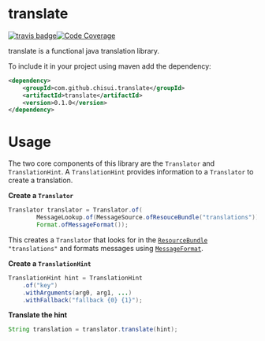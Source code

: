 # translate

[![travis badge](https://img.shields.io/travis/chisui/translate.svg)](https://travis-ci.org/chisui/translate)[![Code Coverage](https://img.shields.io/codecov/c/github/chisui/translate/master.svg)](https://codecov.io/github/chisui/translate?branch=master)

translate is a functional java translation library.

To include it in your project using maven add the dependency:

```xml
<dependency>
    <groupId>com.github.chisui.translate</groupId>
    <artifactId>translate</artifactId>
    <version>0.1.0</version>
</dependency>
```

# Usage

The two core components of this library are the `Translator` and `TranslationHint`. A `TranslationHint` provides information to a `Translator` to create a translation.

**Create a `Translator`**
```java
Translator translator = Translator.of(
		MessageLookup.of(MessageSource.ofResouceBundle("translations")),
		Format.ofMessageFormat());
```
This creates a `Translator` that looks for in the  [`ResourceBundle`](http://docs.oracle.com/javase/8/docs/api/java/util/ResourceBundle.html) `"translations"` and formats messages using [`MessageFormat`](https://docs.oracle.com/javase/8/docs/api/java/text/MessageFormat.html).

**Create a `TranslationHint`**
```java
TranslationHint hint = TranslationHint
	.of("key")
	.withArguments(arg0, arg1, ...)
	.withFallback("fallback {0} {1}");
```

**Translate the hint**
```java
String translation = translator.translate(hint);
```
